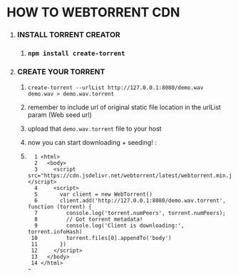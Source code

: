 # HOW TO WEBTORRENT CDN

1. ### INSTALL TORRENT CREATOR

   1. ### `npm install create-torrent`

2. ### CREATE YOUR TORRENT

   1. `create-torrent --urlList http://127.0.0.1:8080/demo.wav demo.wav > demo.wav.torrent`

   2. remember to include url of original static file location in the urlList param (Web seed url)

   3. upload that `demo.wav.torrent` file to your host

   4. now you can start downloading + seeding! : 

   5. ```
        1 <html>
        2   <body>
        3     <script src="https://cdn.jsdelivr.net/webtorrent/latest/webtorrent.min.js"></script>
        4     <script>
        5       var client = new WebTorrent()
        6       client.add('http://127.0.0.1:8080/demo.wav.torrent', function (torrent) {
        7         console.log('torrent.numPeers', torrent.numPeers);
        8         // Got torrent metadata!
        9         console.log('Client is downloading:', torrent.infoHash)
       10         torrent.files[0].appendTo('body')
       11       })
       12     </script>
       13   </body>
       14 </html>
      ~                                                                                       
      ```
